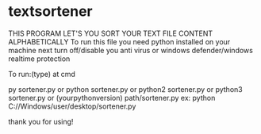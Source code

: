 # textsortener
THIS PROGRAM LET'S YOU SORT YOUR TEXT FILE CONTENT ALPHABETICALLY
To run this file you need python installed on your machine
next turn off/disable you anti virus or windows defender/windows realtime protection


To run:(type) at cmd

py sortener.py
or 
python sortener.py
or
python2 sortener.py
or
python3 sortener.py
or
(yourpythonversion) path/sortener.py
ex:
python C://Windows/user/desktop/sortener.py

thank you for using!
